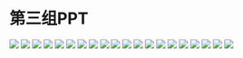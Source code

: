 # 第三组PPT

![](/assets/幻灯片1.JPG)
![](/assets/幻灯片2.JPG)
![](/assets/幻灯片3.JPG)
![](/assets/幻灯片4.JPG)
![](/assets/幻灯片5.JPG)
![](/assets/幻灯片6.JPG)
![](/assets/幻灯片7.JPG)
![](/assets/幻灯片8.JPG)
![](/assets/幻灯片9.JPG)
![](/assets/幻灯片10.JPG)
![](/assets/幻灯片11.JPG)
![](/assets/幻灯片12.JPG)
![](/assets/幻灯片13.JPG)
![](/assets/幻灯片14.JPG)
![](/assets/幻灯片15.JPG)
![](/assets/幻灯片16.JPG)
![](/assets/幻灯片17.JPG)
![](/assets/幻灯片18.JPG)
![](/assets/幻灯片19.JPG)
![](/assets/幻灯片20.JPG)
